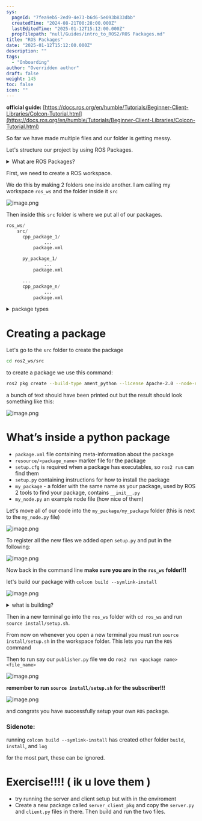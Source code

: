 ```yaml
---
sys:
  pageId: "7fea9eb5-2ed9-4e73-b6d6-5e093b833dbb"
  createdTime: "2024-08-21T00:28:00.000Z"
  lastEditedTime: "2025-01-12T15:12:00.000Z"
  propFilepath: "null/Guides/intro_to_ROS2/ROS Packages.md"
title: "ROS Packages"
date: "2025-01-12T15:12:00.000Z"
description: ""
tags:
  - "Onboarding"
author: "Overridden author"
draft: false
weight: 145
toc: false
icon: ""
---
```


**official guide:** [https://docs.ros.org/en/humble/Tutorials/Beginner-Client-Libraries/Colcon-Tutorial.html](https://docs.ros.org/en/humble/Tutorials/Beginner-Client-Libraries/Colcon-Tutorial.html)

So far we have made multiple files and our folder is getting messy.

Let's structure our project by using ROS Packages.

<details>

<summary>What are ROS Packages?</summary>

ROS Packages are, as the name implies, packages of code that are highly sharable between ROS developers.

They consist of a folder, `package.xml` file, and source code

```python
      cpp_package_1/
		      ... imagine much code files here ..
          package.xml
```

</details>

First, we need to create a ROS workspace.

We do this by making 2 folders one inside another. I am calling my workspace `ros_ws` and the folder inside it `src`

![image.png](https://prod-files-secure.s3.us-west-2.amazonaws.com/d518164a-d88e-44d1-a4ee-3adb3bd8bce0/70706947-fd18-4537-a67b-e12946812d31/image.png?X-Amz-Algorithm=AWS4-HMAC-SHA256&X-Amz-Content-Sha256=UNSIGNED-PAYLOAD&X-Amz-Credential=ASIAZI2LB466ZKCIZJYK%2F20250204%2Fus-west-2%2Fs3%2Faws4_request&X-Amz-Date=20250204T210610Z&X-Amz-Expires=3600&X-Amz-Security-Token=IQoJb3JpZ2luX2VjEB0aCXVzLXdlc3QtMiJHMEUCIAr8xwB76pFXB4JW2UO9hcV4cC68X1kBcmKQQpm%2BNUsSAiEAnYJQoW4UAkIGojAnAP7j59H6dVyCfOtJ%2Fw7fyNUJsT8q%2FwMINhAAGgw2Mzc0MjMxODM4MDUiDHEhYjh1i7Qmp9pj0yrcAxinHDG5%2FTGjFERcXGWJSwf9RKbB2NDvhXaGuXwCG%2FQnaX3WtvVXZurHILP3yOI0oi5Q7D1SKiqcMYwzr8gAPvF2UV9Gd8fJceH%2B9dNHD9tLJ8OPNnyzE2piHCe4TviEdsY3y2iETLmC546T1uldreicq7JewWjoJ%2FEK9nHo%2FdwaN7t1Kc8KHyuMM11caaX4wLiIWZ4bCGjKrfZ%2B8m0BMOTrruuOujygLu%2BliEG4ttyZRudyFQWTBIrmF0WrBIwrmj8%2BeRZTMW7qPKJ4A4M26W5gET4ymHe6rHbgkHZMY6E7Z1gNxvth1IhDyTDaEp%2FvRSGBSkWA0n3%2Bt%2FbSINtbz%2FWqUZik6Cjeua96XBj44Hhm%2FlmLsHgBva%2F3zYe%2FWZSMF1gEa%2FsC%2FhMV0ZrMrw8jL1BcqAdFU0hnb716Icxi6M4anHO%2BBlQHPM3MgImBujC%2FBuUifts9eJt6T%2Bvl4raza55xq3N%2BOYFaOnVuhThU6StWoDWpUuzSNsc%2BPQgqd9cysuXWbq6wE355Y2D8ekl9x%2BSyQ00V1e3mAamI7Sf1uGolbsOzX2PDMVCq9PIZ52Diqht4HidrkdwfpiwCNbhJKx2Qhx7r%2Bktc5KYqc0Esse1DpERmFiILqG0Pe63CMJP%2Bib0GOqUBowjC5wrLdcjY%2FdEZdTu%2BvnWJ%2FporJ26fD5itY%2FvG1yoImIEIVGOW30j7srPweKOkEBK%2BBh6%2B0oZXAC1bYg6uXq%2BL6lMAHfhLGnTQW7uhrkmIMep047hW48mE62%2FOeqKIqh%2B79rmJFnW6YlUB64aKE%2BdL75UCQY7X3fQSxxLsaNMgIcALA81nUO2I5hk6%2FEw8yO0fyvwqK%2FROrrlrAx0vhe%2B0PIWh&X-Amz-Signature=14f33da0f0903b1e68a8bb05880b1b71e74791fbd39ed1eacec4055a5cd573f8&X-Amz-SignedHeaders=host&x-id=GetObject)

Then inside this `src` folder is where we put all of our packages.

```python
ros_ws/
    src/
      cpp_package_1/
		      ...
          package.xml

      py_package_1/
		      ...
          package.xml

      ...
      cpp_package_n/
		      ...
          package.xml

```

<details>

<summary>package types</summary>

packages can be either `C++` or python.

the intern file structure is different for each but for this guide we will stick to creating python packages

</details>

# Creating a package

Let's go to the `src` folder to create the package

```bash
cd ros2_ws/src
```

to create a package we use this command:

```bash
ros2 pkg create --build-type ament_python --license Apache-2.0 --node-name my_node my_package
```

a bunch of text should have been printed out but the result should look something like this:

![image.png](https://prod-files-secure.s3.us-west-2.amazonaws.com/d518164a-d88e-44d1-a4ee-3adb3bd8bce0/e6cf1e3f-8512-4a3e-b131-079f800bf3e8/image.png?X-Amz-Algorithm=AWS4-HMAC-SHA256&X-Amz-Content-Sha256=UNSIGNED-PAYLOAD&X-Amz-Credential=ASIAZI2LB466ZKCIZJYK%2F20250204%2Fus-west-2%2Fs3%2Faws4_request&X-Amz-Date=20250204T210610Z&X-Amz-Expires=3600&X-Amz-Security-Token=IQoJb3JpZ2luX2VjEB0aCXVzLXdlc3QtMiJHMEUCIAr8xwB76pFXB4JW2UO9hcV4cC68X1kBcmKQQpm%2BNUsSAiEAnYJQoW4UAkIGojAnAP7j59H6dVyCfOtJ%2Fw7fyNUJsT8q%2FwMINhAAGgw2Mzc0MjMxODM4MDUiDHEhYjh1i7Qmp9pj0yrcAxinHDG5%2FTGjFERcXGWJSwf9RKbB2NDvhXaGuXwCG%2FQnaX3WtvVXZurHILP3yOI0oi5Q7D1SKiqcMYwzr8gAPvF2UV9Gd8fJceH%2B9dNHD9tLJ8OPNnyzE2piHCe4TviEdsY3y2iETLmC546T1uldreicq7JewWjoJ%2FEK9nHo%2FdwaN7t1Kc8KHyuMM11caaX4wLiIWZ4bCGjKrfZ%2B8m0BMOTrruuOujygLu%2BliEG4ttyZRudyFQWTBIrmF0WrBIwrmj8%2BeRZTMW7qPKJ4A4M26W5gET4ymHe6rHbgkHZMY6E7Z1gNxvth1IhDyTDaEp%2FvRSGBSkWA0n3%2Bt%2FbSINtbz%2FWqUZik6Cjeua96XBj44Hhm%2FlmLsHgBva%2F3zYe%2FWZSMF1gEa%2FsC%2FhMV0ZrMrw8jL1BcqAdFU0hnb716Icxi6M4anHO%2BBlQHPM3MgImBujC%2FBuUifts9eJt6T%2Bvl4raza55xq3N%2BOYFaOnVuhThU6StWoDWpUuzSNsc%2BPQgqd9cysuXWbq6wE355Y2D8ekl9x%2BSyQ00V1e3mAamI7Sf1uGolbsOzX2PDMVCq9PIZ52Diqht4HidrkdwfpiwCNbhJKx2Qhx7r%2Bktc5KYqc0Esse1DpERmFiILqG0Pe63CMJP%2Bib0GOqUBowjC5wrLdcjY%2FdEZdTu%2BvnWJ%2FporJ26fD5itY%2FvG1yoImIEIVGOW30j7srPweKOkEBK%2BBh6%2B0oZXAC1bYg6uXq%2BL6lMAHfhLGnTQW7uhrkmIMep047hW48mE62%2FOeqKIqh%2B79rmJFnW6YlUB64aKE%2BdL75UCQY7X3fQSxxLsaNMgIcALA81nUO2I5hk6%2FEw8yO0fyvwqK%2FROrrlrAx0vhe%2B0PIWh&X-Amz-Signature=4a41d4bed19527892bd69edaafaf0c4365b3908557eae17a83364e47b0f23604&X-Amz-SignedHeaders=host&x-id=GetObject)

# What’s inside a python package

- `package.xml` file containing meta-information about the package
- `resource/<package_name>` marker file for the package
- `setup.cfg` is required when a package has executables, so `ros2 run` can find them
- `setup.py` containing instructions for how to install the package
- `my_package` - a folder with the same name as your package, used by ROS 2 tools to find your package, contains `__init__.py`
- `my_node.py` an example node file (how nice of them)

Let's move all of our code into the `my_package/my_package` folder (this is next to the `my_node.py` file)

![image.png](https://prod-files-secure.s3.us-west-2.amazonaws.com/d518164a-d88e-44d1-a4ee-3adb3bd8bce0/9ce58f11-0da9-4d3e-b86d-506a9685d378/image.png?X-Amz-Algorithm=AWS4-HMAC-SHA256&X-Amz-Content-Sha256=UNSIGNED-PAYLOAD&X-Amz-Credential=ASIAZI2LB466ZKCIZJYK%2F20250204%2Fus-west-2%2Fs3%2Faws4_request&X-Amz-Date=20250204T210610Z&X-Amz-Expires=3600&X-Amz-Security-Token=IQoJb3JpZ2luX2VjEB0aCXVzLXdlc3QtMiJHMEUCIAr8xwB76pFXB4JW2UO9hcV4cC68X1kBcmKQQpm%2BNUsSAiEAnYJQoW4UAkIGojAnAP7j59H6dVyCfOtJ%2Fw7fyNUJsT8q%2FwMINhAAGgw2Mzc0MjMxODM4MDUiDHEhYjh1i7Qmp9pj0yrcAxinHDG5%2FTGjFERcXGWJSwf9RKbB2NDvhXaGuXwCG%2FQnaX3WtvVXZurHILP3yOI0oi5Q7D1SKiqcMYwzr8gAPvF2UV9Gd8fJceH%2B9dNHD9tLJ8OPNnyzE2piHCe4TviEdsY3y2iETLmC546T1uldreicq7JewWjoJ%2FEK9nHo%2FdwaN7t1Kc8KHyuMM11caaX4wLiIWZ4bCGjKrfZ%2B8m0BMOTrruuOujygLu%2BliEG4ttyZRudyFQWTBIrmF0WrBIwrmj8%2BeRZTMW7qPKJ4A4M26W5gET4ymHe6rHbgkHZMY6E7Z1gNxvth1IhDyTDaEp%2FvRSGBSkWA0n3%2Bt%2FbSINtbz%2FWqUZik6Cjeua96XBj44Hhm%2FlmLsHgBva%2F3zYe%2FWZSMF1gEa%2FsC%2FhMV0ZrMrw8jL1BcqAdFU0hnb716Icxi6M4anHO%2BBlQHPM3MgImBujC%2FBuUifts9eJt6T%2Bvl4raza55xq3N%2BOYFaOnVuhThU6StWoDWpUuzSNsc%2BPQgqd9cysuXWbq6wE355Y2D8ekl9x%2BSyQ00V1e3mAamI7Sf1uGolbsOzX2PDMVCq9PIZ52Diqht4HidrkdwfpiwCNbhJKx2Qhx7r%2Bktc5KYqc0Esse1DpERmFiILqG0Pe63CMJP%2Bib0GOqUBowjC5wrLdcjY%2FdEZdTu%2BvnWJ%2FporJ26fD5itY%2FvG1yoImIEIVGOW30j7srPweKOkEBK%2BBh6%2B0oZXAC1bYg6uXq%2BL6lMAHfhLGnTQW7uhrkmIMep047hW48mE62%2FOeqKIqh%2B79rmJFnW6YlUB64aKE%2BdL75UCQY7X3fQSxxLsaNMgIcALA81nUO2I5hk6%2FEw8yO0fyvwqK%2FROrrlrAx0vhe%2B0PIWh&X-Amz-Signature=f264d15018d5267ddc09eedae5d0ee50cfc5f0c11d10603ef076611a6b18ac7e&X-Amz-SignedHeaders=host&x-id=GetObject)

To register all the new files we added open `setup.py` and put in the following:

![image.png](https://prod-files-secure.s3.us-west-2.amazonaws.com/d518164a-d88e-44d1-a4ee-3adb3bd8bce0/1cd7c262-4cae-4496-9d75-c178537d24a2/image.png?X-Amz-Algorithm=AWS4-HMAC-SHA256&X-Amz-Content-Sha256=UNSIGNED-PAYLOAD&X-Amz-Credential=ASIAZI2LB466ZKCIZJYK%2F20250204%2Fus-west-2%2Fs3%2Faws4_request&X-Amz-Date=20250204T210610Z&X-Amz-Expires=3600&X-Amz-Security-Token=IQoJb3JpZ2luX2VjEB0aCXVzLXdlc3QtMiJHMEUCIAr8xwB76pFXB4JW2UO9hcV4cC68X1kBcmKQQpm%2BNUsSAiEAnYJQoW4UAkIGojAnAP7j59H6dVyCfOtJ%2Fw7fyNUJsT8q%2FwMINhAAGgw2Mzc0MjMxODM4MDUiDHEhYjh1i7Qmp9pj0yrcAxinHDG5%2FTGjFERcXGWJSwf9RKbB2NDvhXaGuXwCG%2FQnaX3WtvVXZurHILP3yOI0oi5Q7D1SKiqcMYwzr8gAPvF2UV9Gd8fJceH%2B9dNHD9tLJ8OPNnyzE2piHCe4TviEdsY3y2iETLmC546T1uldreicq7JewWjoJ%2FEK9nHo%2FdwaN7t1Kc8KHyuMM11caaX4wLiIWZ4bCGjKrfZ%2B8m0BMOTrruuOujygLu%2BliEG4ttyZRudyFQWTBIrmF0WrBIwrmj8%2BeRZTMW7qPKJ4A4M26W5gET4ymHe6rHbgkHZMY6E7Z1gNxvth1IhDyTDaEp%2FvRSGBSkWA0n3%2Bt%2FbSINtbz%2FWqUZik6Cjeua96XBj44Hhm%2FlmLsHgBva%2F3zYe%2FWZSMF1gEa%2FsC%2FhMV0ZrMrw8jL1BcqAdFU0hnb716Icxi6M4anHO%2BBlQHPM3MgImBujC%2FBuUifts9eJt6T%2Bvl4raza55xq3N%2BOYFaOnVuhThU6StWoDWpUuzSNsc%2BPQgqd9cysuXWbq6wE355Y2D8ekl9x%2BSyQ00V1e3mAamI7Sf1uGolbsOzX2PDMVCq9PIZ52Diqht4HidrkdwfpiwCNbhJKx2Qhx7r%2Bktc5KYqc0Esse1DpERmFiILqG0Pe63CMJP%2Bib0GOqUBowjC5wrLdcjY%2FdEZdTu%2BvnWJ%2FporJ26fD5itY%2FvG1yoImIEIVGOW30j7srPweKOkEBK%2BBh6%2B0oZXAC1bYg6uXq%2BL6lMAHfhLGnTQW7uhrkmIMep047hW48mE62%2FOeqKIqh%2B79rmJFnW6YlUB64aKE%2BdL75UCQY7X3fQSxxLsaNMgIcALA81nUO2I5hk6%2FEw8yO0fyvwqK%2FROrrlrAx0vhe%2B0PIWh&X-Amz-Signature=450cc887af8608a363f0f2de2b51db5b3ca58e7a4a75bf9cb894fa21b2558aca&X-Amz-SignedHeaders=host&x-id=GetObject)

Now back in the command line **make sure you are in the** **`ros_ws`** **folder!!!**

let's build our package with `colcon build --symlink-install`

![image.png](https://prod-files-secure.s3.us-west-2.amazonaws.com/d518164a-d88e-44d1-a4ee-3adb3bd8bce0/2f2a0d27-b173-48fd-b189-5f5c0ce65619/image.png?X-Amz-Algorithm=AWS4-HMAC-SHA256&X-Amz-Content-Sha256=UNSIGNED-PAYLOAD&X-Amz-Credential=ASIAZI2LB466ZKCIZJYK%2F20250204%2Fus-west-2%2Fs3%2Faws4_request&X-Amz-Date=20250204T210610Z&X-Amz-Expires=3600&X-Amz-Security-Token=IQoJb3JpZ2luX2VjEB0aCXVzLXdlc3QtMiJHMEUCIAr8xwB76pFXB4JW2UO9hcV4cC68X1kBcmKQQpm%2BNUsSAiEAnYJQoW4UAkIGojAnAP7j59H6dVyCfOtJ%2Fw7fyNUJsT8q%2FwMINhAAGgw2Mzc0MjMxODM4MDUiDHEhYjh1i7Qmp9pj0yrcAxinHDG5%2FTGjFERcXGWJSwf9RKbB2NDvhXaGuXwCG%2FQnaX3WtvVXZurHILP3yOI0oi5Q7D1SKiqcMYwzr8gAPvF2UV9Gd8fJceH%2B9dNHD9tLJ8OPNnyzE2piHCe4TviEdsY3y2iETLmC546T1uldreicq7JewWjoJ%2FEK9nHo%2FdwaN7t1Kc8KHyuMM11caaX4wLiIWZ4bCGjKrfZ%2B8m0BMOTrruuOujygLu%2BliEG4ttyZRudyFQWTBIrmF0WrBIwrmj8%2BeRZTMW7qPKJ4A4M26W5gET4ymHe6rHbgkHZMY6E7Z1gNxvth1IhDyTDaEp%2FvRSGBSkWA0n3%2Bt%2FbSINtbz%2FWqUZik6Cjeua96XBj44Hhm%2FlmLsHgBva%2F3zYe%2FWZSMF1gEa%2FsC%2FhMV0ZrMrw8jL1BcqAdFU0hnb716Icxi6M4anHO%2BBlQHPM3MgImBujC%2FBuUifts9eJt6T%2Bvl4raza55xq3N%2BOYFaOnVuhThU6StWoDWpUuzSNsc%2BPQgqd9cysuXWbq6wE355Y2D8ekl9x%2BSyQ00V1e3mAamI7Sf1uGolbsOzX2PDMVCq9PIZ52Diqht4HidrkdwfpiwCNbhJKx2Qhx7r%2Bktc5KYqc0Esse1DpERmFiILqG0Pe63CMJP%2Bib0GOqUBowjC5wrLdcjY%2FdEZdTu%2BvnWJ%2FporJ26fD5itY%2FvG1yoImIEIVGOW30j7srPweKOkEBK%2BBh6%2B0oZXAC1bYg6uXq%2BL6lMAHfhLGnTQW7uhrkmIMep047hW48mE62%2FOeqKIqh%2B79rmJFnW6YlUB64aKE%2BdL75UCQY7X3fQSxxLsaNMgIcALA81nUO2I5hk6%2FEw8yO0fyvwqK%2FROrrlrAx0vhe%2B0PIWh&X-Amz-Signature=52f8561385bbfa19ed486f0bc718dde88a432e220036d4a3c0a6393d425fb0bf&X-Amz-SignedHeaders=host&x-id=GetObject)

<details>

<summary>what is building?</summary>

if you are a CS major at Rose-Hulman you will learn the answer to this in CSSE132

but TLDR; is it combines all the code files into one program that can be run easily 

</details>

Then in a new terminal go into the `ros_ws` folder with `cd ros_ws` and run `source install/setup.sh`. 

From now on whenever you open a new terminal you must run `source install/setup.sh` in the workspace folder. This lets you run the `ROS` command

Then to run say our `publisher.py` file we do `ros2 run <package name> <file_name>`

![image.png](https://prod-files-secure.s3.us-west-2.amazonaws.com/d518164a-d88e-44d1-a4ee-3adb3bd8bce0/4f4b1219-3a44-4632-aa0a-ce3471699f59/image.png?X-Amz-Algorithm=AWS4-HMAC-SHA256&X-Amz-Content-Sha256=UNSIGNED-PAYLOAD&X-Amz-Credential=ASIAZI2LB466ZKCIZJYK%2F20250204%2Fus-west-2%2Fs3%2Faws4_request&X-Amz-Date=20250204T210610Z&X-Amz-Expires=3600&X-Amz-Security-Token=IQoJb3JpZ2luX2VjEB0aCXVzLXdlc3QtMiJHMEUCIAr8xwB76pFXB4JW2UO9hcV4cC68X1kBcmKQQpm%2BNUsSAiEAnYJQoW4UAkIGojAnAP7j59H6dVyCfOtJ%2Fw7fyNUJsT8q%2FwMINhAAGgw2Mzc0MjMxODM4MDUiDHEhYjh1i7Qmp9pj0yrcAxinHDG5%2FTGjFERcXGWJSwf9RKbB2NDvhXaGuXwCG%2FQnaX3WtvVXZurHILP3yOI0oi5Q7D1SKiqcMYwzr8gAPvF2UV9Gd8fJceH%2B9dNHD9tLJ8OPNnyzE2piHCe4TviEdsY3y2iETLmC546T1uldreicq7JewWjoJ%2FEK9nHo%2FdwaN7t1Kc8KHyuMM11caaX4wLiIWZ4bCGjKrfZ%2B8m0BMOTrruuOujygLu%2BliEG4ttyZRudyFQWTBIrmF0WrBIwrmj8%2BeRZTMW7qPKJ4A4M26W5gET4ymHe6rHbgkHZMY6E7Z1gNxvth1IhDyTDaEp%2FvRSGBSkWA0n3%2Bt%2FbSINtbz%2FWqUZik6Cjeua96XBj44Hhm%2FlmLsHgBva%2F3zYe%2FWZSMF1gEa%2FsC%2FhMV0ZrMrw8jL1BcqAdFU0hnb716Icxi6M4anHO%2BBlQHPM3MgImBujC%2FBuUifts9eJt6T%2Bvl4raza55xq3N%2BOYFaOnVuhThU6StWoDWpUuzSNsc%2BPQgqd9cysuXWbq6wE355Y2D8ekl9x%2BSyQ00V1e3mAamI7Sf1uGolbsOzX2PDMVCq9PIZ52Diqht4HidrkdwfpiwCNbhJKx2Qhx7r%2Bktc5KYqc0Esse1DpERmFiILqG0Pe63CMJP%2Bib0GOqUBowjC5wrLdcjY%2FdEZdTu%2BvnWJ%2FporJ26fD5itY%2FvG1yoImIEIVGOW30j7srPweKOkEBK%2BBh6%2B0oZXAC1bYg6uXq%2BL6lMAHfhLGnTQW7uhrkmIMep047hW48mE62%2FOeqKIqh%2B79rmJFnW6YlUB64aKE%2BdL75UCQY7X3fQSxxLsaNMgIcALA81nUO2I5hk6%2FEw8yO0fyvwqK%2FROrrlrAx0vhe%2B0PIWh&X-Amz-Signature=22c8401f3fe4906f4036af11dfaa36e8ae7954a3621270e6bcba768b8c97adea&X-Amz-SignedHeaders=host&x-id=GetObject)

**remember to run** **`source install/setup.sh`** **for the subscriber!!!**

![image.png](https://prod-files-secure.s3.us-west-2.amazonaws.com/d518164a-d88e-44d1-a4ee-3adb3bd8bce0/02121119-dad4-49ec-8356-c956108b4243/image.png?X-Amz-Algorithm=AWS4-HMAC-SHA256&X-Amz-Content-Sha256=UNSIGNED-PAYLOAD&X-Amz-Credential=ASIAZI2LB466ZKCIZJYK%2F20250204%2Fus-west-2%2Fs3%2Faws4_request&X-Amz-Date=20250204T210610Z&X-Amz-Expires=3600&X-Amz-Security-Token=IQoJb3JpZ2luX2VjEB0aCXVzLXdlc3QtMiJHMEUCIAr8xwB76pFXB4JW2UO9hcV4cC68X1kBcmKQQpm%2BNUsSAiEAnYJQoW4UAkIGojAnAP7j59H6dVyCfOtJ%2Fw7fyNUJsT8q%2FwMINhAAGgw2Mzc0MjMxODM4MDUiDHEhYjh1i7Qmp9pj0yrcAxinHDG5%2FTGjFERcXGWJSwf9RKbB2NDvhXaGuXwCG%2FQnaX3WtvVXZurHILP3yOI0oi5Q7D1SKiqcMYwzr8gAPvF2UV9Gd8fJceH%2B9dNHD9tLJ8OPNnyzE2piHCe4TviEdsY3y2iETLmC546T1uldreicq7JewWjoJ%2FEK9nHo%2FdwaN7t1Kc8KHyuMM11caaX4wLiIWZ4bCGjKrfZ%2B8m0BMOTrruuOujygLu%2BliEG4ttyZRudyFQWTBIrmF0WrBIwrmj8%2BeRZTMW7qPKJ4A4M26W5gET4ymHe6rHbgkHZMY6E7Z1gNxvth1IhDyTDaEp%2FvRSGBSkWA0n3%2Bt%2FbSINtbz%2FWqUZik6Cjeua96XBj44Hhm%2FlmLsHgBva%2F3zYe%2FWZSMF1gEa%2FsC%2FhMV0ZrMrw8jL1BcqAdFU0hnb716Icxi6M4anHO%2BBlQHPM3MgImBujC%2FBuUifts9eJt6T%2Bvl4raza55xq3N%2BOYFaOnVuhThU6StWoDWpUuzSNsc%2BPQgqd9cysuXWbq6wE355Y2D8ekl9x%2BSyQ00V1e3mAamI7Sf1uGolbsOzX2PDMVCq9PIZ52Diqht4HidrkdwfpiwCNbhJKx2Qhx7r%2Bktc5KYqc0Esse1DpERmFiILqG0Pe63CMJP%2Bib0GOqUBowjC5wrLdcjY%2FdEZdTu%2BvnWJ%2FporJ26fD5itY%2FvG1yoImIEIVGOW30j7srPweKOkEBK%2BBh6%2B0oZXAC1bYg6uXq%2BL6lMAHfhLGnTQW7uhrkmIMep047hW48mE62%2FOeqKIqh%2B79rmJFnW6YlUB64aKE%2BdL75UCQY7X3fQSxxLsaNMgIcALA81nUO2I5hk6%2FEw8yO0fyvwqK%2FROrrlrAx0vhe%2B0PIWh&X-Amz-Signature=29cf9e56e13e4fdcb6d71093f58b8dd808550efdad27126d2aa53c7bcbc6c3e9&X-Amz-SignedHeaders=host&x-id=GetObject)

and congrats you have successfully setup your own `ROS` package.

### Sidenote:

running `colcon build --symlink-install` has created other folder `build`, `install`, and `log`

for the most part, these can be ignored.

# Exercise!!!! ( ik u love them )

- try running the server and client setup but with in the enviroment
- Create a new package called `server_client_pkg` and copy the `server.py` and `client.py` files in there. Then build and run the two files.
